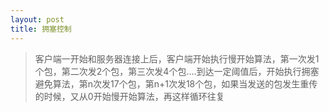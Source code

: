 ```yaml
---
layout: post
title: 拥塞控制
---
```


> 客户端一开始和服务器连接上后，客户端开始执行慢开始算法，第一次发1个包，第二次发2个包，第三次发4个包....到达一定阈值后，开始执行拥塞避免算法，第n次发17个包，第n+1次发18个包，如果当发送的包发生重传的时候，又从0开始慢开始算法，再这样循环往复